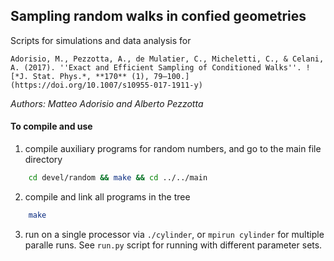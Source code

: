 ## Sampling random walks in confied geometries

Scripts for simulations and data analysis for

	Adorisio, M., Pezzotta, A., de Mulatier, C., Micheletti, C., & Celani, A. (2017). ''Exact and Efficient Sampling of Conditioned Walks''. ![*J. Stat. Phys.*, **170** (1), 79–100.](https://doi.org/10.1007/s10955-017-1911-y)

*Authors: Matteo Adorisio and Alberto Pezzotta*


#### To compile and use

1. compile auxiliary programs for random numbers, and go to the main file directory
```bash
	cd devel/random && make && cd ../../main
```
2. compile and link all programs in the tree
```bash
	make
```
3. run on a single processor via `./cylinder`, or `mpirun cylinder` for multiple paralle runs. See `run.py` script for running with different parameter sets.
